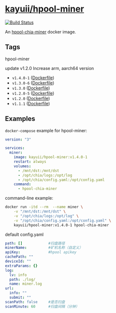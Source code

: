 # [kayuii/hpool-miner](https://github.com/Kayuii/hpool-miner)

[![Build Status](https://travis-ci.com/Kayuii/hpool-miner.svg?branch=master)](https://travis-ci.com/Kayuii/hpool-miner)

An [hpool-chia-miner](https://github.com/hpool-dev/chia-miner) docker image.

## Tags

hpool-miner

update v1.2.0 Increase arm, aarch64 version


- `v1.4.0-1` ([Dockerfile](https://github.com/Kayuii/hpool-miner/blob/master/hpool/miner-v1.4.0-1/Dockerfile))
- `v1.3.0-6` ([Dockerfile](https://github.com/Kayuii/hpool-miner/blob/master/hpool/miner-v1.3.0-6/Dockerfile))
- `v1.3.0` ([Dockerfile](https://github.com/Kayuii/hpool-miner/blob/master/hpool/miner-v1.3.0/Dockerfile))
- `v1.2.0-5` ([Dockerfile](https://github.com/Kayuii/hpool-miner/blob/master/hpool/miner-v1.2.0-5/Dockerfile))
- `v1.2.0` ([Dockerfile](https://github.com/Kayuii/hpool-miner/blob/master/hpool/miner-v1.2.0/Dockerfile))
- `v1.1.1` ([Dockerfile](https://github.com/Kayuii/hpool-miner/blob/master/hpool/miner-v1.1.1/Dockerfile))

## Examples

`docker-compose` example for hpool-miner:

```yml
version: "3"

services:
  miner:
    image: kayuii/hpool-miner:v1.4.0-1
    restart: always
    volumes:
      - /mnt/dst:/mnt/dst
      - /opt/chia/logs:/opt/log
      - /opt/chia/config.yaml:/opt/config.yaml
    command:
      - hpool-chia-miner

```

command-line example:

```sh
docker run -itd --rm  --name miner \
    -v "/mnt/dst:/mnt/dst" \
    -v "/opt/chia/logs:/opt/log" \
    -v "/opt/chia/config.yaml:/opt/config.yaml" \
    kayuii/hpool-miner:v1.4.0-1 hpool-chia-miner
```

default config.yaml

```yaml
path: []            #扫盘路径
minerName:          #矿机名称（自定义）
apiKey:             #hpool apikey
cachePath: ""
deviceId: ""
extraParams: {}
log:
  lv: info
  path: ./log/
  name: miner.log
url:
  info: ""
  submit: ""
scanPath: false     #是否扫盘
scanMinute: 60      #扫盘间隔（分钟）
```
